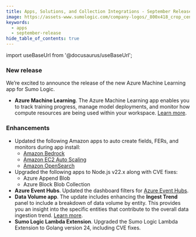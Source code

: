 ```yaml
---
title: Apps, Solutions, and Collection Integrations - September Release 
image: https://assets-www.sumologic.com/company-logos/_800x418_crop_center-center_82_none/SumoLogic_Preview_600x600.jpg?mtime=1617040082
keywords:
  - apps
  - september-release
hide_table_of_contents: true    
---
```


import useBaseUrl from '@docusaurus/useBaseUrl';

### New release

We’re excited to announce the release of the new Azure Machine Learning app for Sumo Logic.

- **Azure Machine Learning**. The Azure Machine Learning app enables you to track training progress, manage model deployments, and monitor how compute resources are being used within your workspace. [Learn more](/docs/integrations/microsoft-azure/azure-machine-learning/).

### Enhancements

* Updated the following Amazon apps to auto create fields, FERs, and monitors during app install:
    * [Amazon Bedrock](/docs/integrations/amazon-aws/amazon-bedrock)
    * [Amazon EC2 Auto Scaling](/docs/integrations/amazon-aws/amazon-ec2-auto-scaling/) 
    * [Amazon OpenSearch](/docs/integrations/amazon-aws/amazon-opensearch/)
* Upgraded the following apps to Node.js v22.x along with CVE fixes:
    * Azure Append Blob
    * Azure Block Blob Collection
* **Azure Event Hubs**. Updated the dashboard filters for [Azure Event Hubs](/docs/integrations/microsoft-azure/azure-event-hubs/#viewing-the-azure-event-hubs-dashboards).
* **Data Volume app**. The update includes enhancing the **Ingest Trend** panel to include a breakdown of data volume by entity. This provides you an insight into the specific entities that contribute to the overall data ingestion trend. [Learn more](/docs/integrations/sumo-apps/data-volume/).
* **Sumo Logic Lambda Extension**. Upgraded the Sumo Logic Lambda Extension to Golang version 24, including CVE fixes.